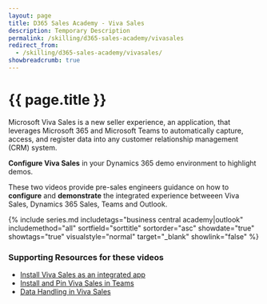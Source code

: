 ```yaml
---
layout: page
title: D365 Sales Academy - Viva Sales
description: Temporary Description 
permalink: /skilling/d365-sales-academy/vivasales
redirect_from:
  - /skilling/d365-sales-academy/vivasales/
showbreadcrumb: true
---
```


# {{ page.title }}

Microsoft Viva Sales is a new seller experience, an application, that leverages Microsoft 365 and Microsoft Teams to automatically capture, access, and register data into any customer relationship management (CRM) system.

**Configure Viva Sales** in your Dynamics 365 demo environment to highlight demos.

These two videos provide pre-sales engineers guidance on how to **configure** and **demonstrate** the integrated experience betweeen Viva Sales, Dynamics 365 Sales, Teams and Outlook.

{% include series.md
    includetags="business central academy|outlook" includemethod="all" 
    sortfield="sorttitle" sortorder="asc" showdate="true" showtags="true" 
    visualstyle="normal" target="_blank" showlink="false"
 %}

### Supporting Resources for these videos

* <a href="https://learn.microsoft.com/en-us/viva/sales/install-viva-sales-as-an-integrated-app" target="_blank">Install Viva Sales as an integrated app
* <a href="https://learn.microsoft.com/en-us/viva/sales/install-pin-viva-sales-teams" target="_blank">Install and Pin Viva Sales in Teams
* <a href="https://learn.microsoft.com/en-us/viva/sales/data-handling" target="_blank">Data Handling in Viva Sales
